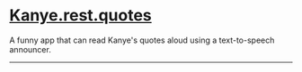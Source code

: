 # [Kanye.rest.quotes](https://kanye.rest/)

A funny app that can read Kanye's quotes aloud using a text-to-speech announcer.

_____________________________________________________________________________________


